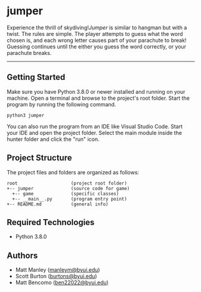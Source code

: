 # jumper
Experience the thrill of skydiving!<i>Jumper</i> is similar to hangman but with a twist. 
The rules are simple. The player attempts to guess what the word chosen is, and each wrong letter causes part of your
 parachute to break! Guessing continues until the either you guess the word correctly, or your parachute breaks.

---
## Getting Started
Make sure you have Python 3.8.0 or newer installed and running on your machine. Open a terminal and browse to the project's root folder. Start the program by running the following command.
```
python3 jumper 
```
You can also run the program from an IDE like Visual Studio Code. Start your IDE and open the project folder. Select the main module inside the hunter folder and click the "run" icon.

## Project Structure
The project files and folders are organized as follows:
```
root                    (project root folder)
+-- jumper              (source code for game)
  +-- game              (specific classes)
  +-- __main__.py       (program entry point)
+-- README.md           (general info)
```

## Required Technologies
* Python 3.8.0

## Authors
* Matt Manley (manleym@byui.edu)
* Scott Burton (burtons@byui.edu)
* Matt Bencomo (ben22022@byui.edu)
